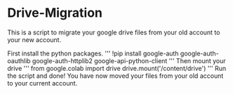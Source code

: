 # Drive-Migration
This is a script to migrate your google drive files from your old account to your new account.

First install the python packages.
'''
!pip install google-auth google-auth-oauthlib google-auth-httplib2 google-api-python-client
'''
Then mount your drive
'''
from google.colab import drive
drive.mount('/content/drive')
'''
Run the script and done! You have now moved your files from your old account to your current account.
